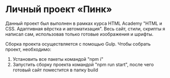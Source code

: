 # Личный проект «Пинк»
Данный проект был выполнен в рамках курса HTML Academy "HTML и CSS. Адаптивная вёрстка и автоматизация".
Весь сайт, стили, скрипты я написал сам, использовав только готовые изображения и шрифты.

Сборка проекта осуществляется с помощью Gulp. Чтобы собрать проект, необходимо:
1) Установить все пакеты командой "npm i"
2) Запустить сборку проекта командой "npm run start", после чего готовый сайт поместится в папку build

